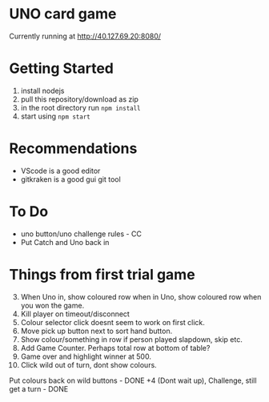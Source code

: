 # UNO card game

Currently running at http://40.127.69.20:8080/

# Getting Started

1. install nodejs
2. pull this repository/download as zip
3. in the root directory run
   `npm install`
4. start using
   `npm start`

# Recommendations

- VScode is a good editor
- gitkraken is a good gui git tool

# To Do

- uno button/uno challenge rules - CC
- Put Catch and Uno back in

# Things from first trial game
3. When Uno in, show coloured row when in Uno, show coloured row when you won the game.
4. Kill player on timeout/disconnect
5. Colour selector click doesnt seem to work on first click.
6. Move pick up button next to sort hand button.
9. Show colour/something in row if person played slapdown, skip etc.
12. Add Game Counter. Perhaps total row at bottom of table?
14. Game over and highlight winner at 500.
15. Click wild out of turn, dont show colours.
 
Put colours back on wild buttons - DONE
+4 (Dont wait up), Challenge, still get a turn - DONE

